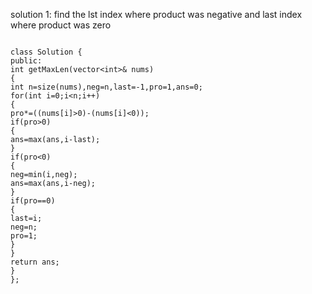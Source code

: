 solution 1:
find the lst index where product was negative and  last index where product was zero
```
​
class Solution {
public:
int getMaxLen(vector<int>& nums)
{
int n=size(nums),neg=n,last=-1,pro=1,ans=0;
for(int i=0;i<n;i++)
{
pro*=((nums[i]>0)-(nums[i]<0));
if(pro>0)
{
ans=max(ans,i-last);
}
if(pro<0)
{
neg=min(i,neg);
ans=max(ans,i-neg);
}
if(pro==0)
{
last=i;
neg=n;
pro=1;
}
}
return ans;
}
};
```